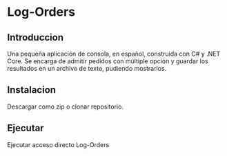 # Log-Orders

## Introduccion
Una pequeña aplicación de consola, en español, construida con C# y .NET Core. Se encarga de admitir pedidos con múltiple opción y guardar los resultados en un archivo de texto, pudiendo mostrarlos.

## Instalacion 
Descargar como zip o clonar repositorio. 

## Ejecutar
Ejecutar acceso directo Log-Orders

